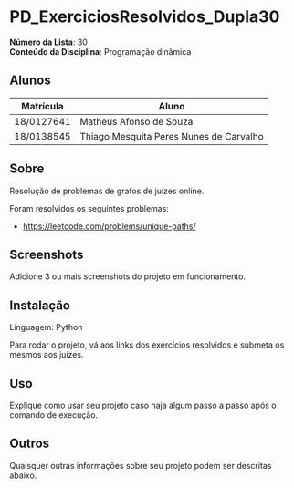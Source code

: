 # PD_ExerciciosResolvidos_Dupla30

**Número da Lista**: 30<br>
**Conteúdo da Disciplina**: Programação dinâmica<br>

## Alunos
|Matrícula | Aluno |
| -- | -- |
| 18/0127641 |  Matheus Afonso de Souza |
| 18/0138545 | Thiago Mesquita Peres Nunes de Carvalho |

## Sobre 
Resolução de problemas de grafos de juízes online.

Foram resolvidos os seguintes problemas:

- https://leetcode.com/problems/unique-paths/


## Screenshots
Adicione 3 ou mais screenshots do projeto em funcionamento.

## Instalação 
Linguagem: Python

Para rodar o projeto, vá aos links dos exercícios resolvidos e submeta os mesmos aos juízes.

## Uso 
Explique como usar seu projeto caso haja algum passo a passo após o comando de execução.

## Outros 
Quaisquer outras informações sobre seu projeto podem ser descritas abaixo.

